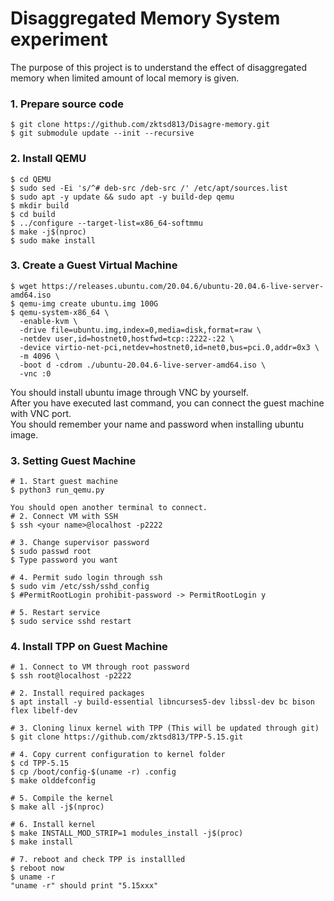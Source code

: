 # Disaggregated Memory System experiment
The purpose of this project is to understand the effect of disaggregated memory when limited amount of local memory is given.
### 1. Prepare source code
```
$ git clone https://github.com/zktsd813/Disagre-memory.git
$ git submodule update --init --recursive
```

### 2. Install QEMU
```
$ cd QEMU
$ sudo sed -Ei 's/^# deb-src /deb-src /' /etc/apt/sources.list
$ sudo apt -y update && sudo apt -y build-dep qemu
$ mkdir build
$ cd build
$ ../configure --target-list=x86_64-softmmu
$ make -j$(nproc)
$ sudo make install
```

### 3. Create a Guest Virtual Machine
```
$ wget https://releases.ubuntu.com/20.04.6/ubuntu-20.04.6-live-server-amd64.iso
$ qemu-img create ubuntu.img 100G
$ qemu-system-x86_64 \
  -enable-kvm \
  -drive file=ubuntu.img,index=0,media=disk,format=raw \
  -netdev user,id=hostnet0,hostfwd=tcp::2222-:22 \
  -device virtio-net-pci,netdev=hostnet0,id=net0,bus=pci.0,addr=0x3 \
  -m 4096 \
  -boot d -cdrom ./ubuntu-20.04.6-live-server-amd64.iso \
  -vnc :0
```
You should install ubuntu image through VNC by yourself.<br>
After you have executed last command, you can connect the guest machine with VNC port.<br>
You should remember your name and password when installing ubuntu image.


### 3. Setting Guest Machine
```
# 1. Start guest machine
$ python3 run_qemu.py

You should open another terminal to connect.
# 2. Connect VM with SSH
$ ssh <your name>@localhost -p2222

# 3. Change supervisor password
$ sudo passwd root
$ Type password you want

# 4. Permit sudo login through ssh
$ sudo vim /etc/ssh/sshd_config
$ #PermitRootLogin prohibit-password -> PermitRootLogin y

# 5. Restart service
$ sudo service sshd restart
```

### 4. Install TPP on Guest Machine
```
# 1. Connect to VM through root password
$ ssh root@localhost -p2222

# 2. Install required packages
$ apt install -y build-essential libncurses5-dev libssl-dev bc bison flex libelf-dev

# 3. Cloning linux kernel with TPP (This will be updated through git)
$ git clone https://github.com/zktsd813/TPP-5.15.git

# 4. Copy current configuration to kernel folder
$ cd TPP-5.15
$ cp /boot/config-$(uname -r) .config
$ make olddefconfig

# 5. Compile the kernel
$ make all -j$(nproc)

# 6. Install kernel
$ make INSTALL_MOD_STRIP=1 modules_install -j$(proc)
$ make install

# 7. reboot and check TPP is installled
$ reboot now
$ uname -r 
"uname -r" should print "5.15xxx"
```